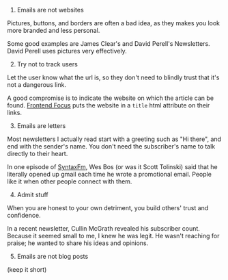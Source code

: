 1. Emails are not websites

Pictures, buttons, and borders are often a bad idea, as they makes you look more branded and less personal.

Some good examples are James Clear's and David Perell's Newsletters. David Perell uses pictures very effectively.

2. Try not to track users

Let the user know what the url is, so they don't need to blindly trust that it's not a dangerous link.

A good compromise is to indicate the website on which the article can be found. [Frontend Focus](frontendfoc.us) puts the website in a `title` html attribute on their links.

3. Emails are letters

Most newsletters I actually read start with a greeting such as "Hi there", and end with the sender's name. You don't need the subscriber's name to talk directly to their heart.

In one episode of [SyntaxFm](syntax.fm), Wes Bos (or was it Scott Tolinski) said that he literally opened up gmail each time he wrote a promotional email. People like it when other people connect with them.

4. Admit stuff

When you are honest to your own detriment, you build others' trust and confidence.

In a recent newsletter, Cullin McGrath revealed his subscriber count. Because it seemed small to me, I knew he was legit. He wasn't reaching for praise; he wanted to share his ideas and opinions.

5. Emails are not blog posts

(keep it short)